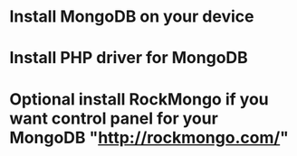 

# Install MongoDB on your device 

# Install PHP driver for MongoDB

# Optional install RockMongo if you want control panel for your MongoDB "http://rockmongo.com/"
